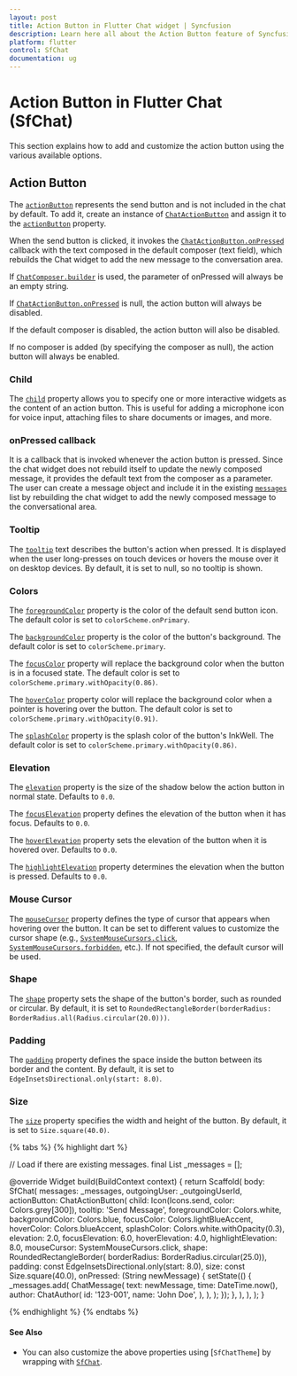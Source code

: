 ```yaml
---
layout: post
title: Action Button in Flutter Chat widget | Syncfusion
description: Learn here all about the Action Button feature of Syncfusion Flutter Chat (SfChat) widget and how it enhances user interaction and customization.
platform: flutter
control: SfChat
documentation: ug
---
```


# Action Button in Flutter Chat (SfChat)

This section explains how to add and customize the action button using the various available options.

## Action Button

The [`actionButton`](https://pub.dev/documentation/syncfusion_flutter_chat/latest/syncfusion_flutter_chat/SfChat/actionButton.html) represents the send button and is not included in the chat by default. To add it, create an instance of [`ChatActionButton`](https://api.flutter.dev/flutter/material/InputDecoration/hintText.html) and assign it to the [`actionButton`](https://pub.dev/documentation/syncfusion_flutter_chat/latest/syncfusion_flutter_chat/SfChat/actionButton.html) property.

When the send button is clicked, it invokes the [`ChatActionButton.onPressed`](https://pub.dev/documentation/syncfusion_flutter_chat/latest/syncfusion_flutter_chat/ChatActionButton/onPressed.html) callback with the text composed in the default composer (text field), which rebuilds the Chat widget to add the new message to the conversation area.

If [`ChatComposer.builder`](https://pub.dev/documentation/syncfusion_flutter_chat/latest/syncfusion_flutter_chat/ChatComposer/builder.html) is used, the parameter of onPressed will always be an empty string.

If [`ChatActionButton.onPressed`](https://pub.dev/documentation/syncfusion_flutter_chat/latest/syncfusion_flutter_chat/ChatActionButton/onPressed.html) is null, the action button will always be disabled.

If the default composer is disabled, the action button will also be disabled.

If no composer is added (by specifying the composer as null), the action button will always be enabled.

### Child

The [`child`](https://pub.dev/documentation/syncfusion_flutter_chat/latest/syncfusion_flutter_chat/ChatActionButton/child.html) property allows you to specify one or more interactive widgets as the content of an action button. This is useful for adding a microphone icon for voice input, attaching files to share documents or images, and more.

### onPressed callback

It is a callback that is invoked whenever the action button is pressed. Since the chat widget does not rebuild itself to update the newly composed message, it provides the default text from the composer as a parameter. The user can create a message object and include it in the existing [`messages`](https://pub.dev/documentation/syncfusion_flutter_chat/latest/syncfusion_flutter_chat/SfChat/messages.html) list by rebuilding the chat widget to add the newly composed message to the conversational area.

### Tooltip

The [`tooltip`](https://pub.dev/documentation/syncfusion_flutter_chat/latest/syncfusion_flutter_chat/ChatActionButton/tooltip.html) text describes the button's action when pressed. It is displayed when the user long-presses on touch devices or hovers the mouse over it on desktop devices. By default, it is set to null, so no tooltip is shown.

### Colors

The [`foregroundColor`](https://pub.dev/documentation/syncfusion_flutter_chat/latest/syncfusion_flutter_chat/ChatActionButton/foregroundColor.html) property is the color of the default send button icon. The default color is set to `colorScheme.onPrimary`.

The [`backgroundColor`](https://pub.dev/documentation/syncfusion_flutter_chat/latest/syncfusion_flutter_chat/ChatActionButton/backgroundColor.html) property is the color of the button's background. The default color is set to `colorScheme.primary`.

The [`focusColor`](https://pub.dev/documentation/syncfusion_flutter_chat/latest/syncfusion_flutter_chat/ChatActionButton/focusColor.html) property will replace the background color when the button is in a focused state. The default color is set to `colorScheme.primary.withOpacity(0.86)`.

The [`hoverColor`](https://pub.dev/documentation/syncfusion_flutter_chat/latest/syncfusion_flutter_chat/ChatActionButton/hoverColor.html) property color will replace the background color when a pointer is hovering over the button. The default color is set to `colorScheme.primary.withOpacity(0.91)`.

The [`splashColor`](https://pub.dev/documentation/syncfusion_flutter_chat/latest/syncfusion_flutter_chat/ChatActionButton/splashColor.html) property is the splash color of the button's InkWell. The default color is set to `colorScheme.primary.withOpacity(0.86)`.

### Elevation

The [`elevation`](https://pub.dev/documentation/syncfusion_flutter_chat/latest/syncfusion_flutter_chat/ChatActionButton/elevation.html) property is the size of the shadow below the action button in normal state. Defaults to `0.0`.

The [`focusElevation`](https://pub.dev/documentation/syncfusion_flutter_chat/latest/syncfusion_flutter_chat/ChatActionButton/focusElevation.html) property defines the elevation of the button when it has focus. Defaults to `0.0`.

The [`hoverElevation`](https://pub.dev/documentation/syncfusion_flutter_chat/latest/syncfusion_flutter_chat/ChatActionButton/hoverElevation.html) property sets the elevation of the button when it is hovered over. Defaults to `0.0`.

The [`highlightElevation`](https://pub.dev/documentation/syncfusion_flutter_chat/latest/syncfusion_flutter_chat/ChatActionButton/highlightElevation.html) property determines the elevation when the button is pressed. Defaults to `0.0`.

### Mouse Cursor

The [`mouseCursor`](https://pub.dev/documentation/syncfusion_flutter_chat/latest/syncfusion_flutter_chat/ChatActionButton/mouseCursor.html) property defines the type of cursor that appears when hovering over the button. It can be set to different values to customize the cursor shape (e.g., [`SystemMouseCursors.click`](https://api.flutter.dev/flutter/services/SystemMouseCursors/click-constant.html), [`SystemMouseCursors.forbidden`](https://api.flutter.dev/flutter/services/SystemMouseCursors/forbidden-constant.html), etc.). If not specified, the default cursor will be used.

### Shape

The [`shape`](https://pub.dev/documentation/syncfusion_flutter_chat/latest/syncfusion_flutter_chat/ChatActionButton/shape.html) property sets the shape of the button's border, such as rounded or circular. By default, it is set to `RoundedRectangleBorder(borderRadius: BorderRadius.all(Radius.circular(20.0)))`.

### Padding

The [`padding`](https://pub.dev/documentation/syncfusion_flutter_chat/latest/syncfusion_flutter_chat/ChatActionButton/padding.html) property defines the space inside the button between its border and the content. By default, it is set to `EdgeInsetsDirectional.only(start: 8.0)`.

### Size

The [`size`](https://pub.dev/documentation/syncfusion_flutter_chat/latest/syncfusion_flutter_chat/ChatActionButton/size.html) property specifies the width and height of the button. By default, it is set to `Size.square(40.0)`.

{% tabs %}
{% highlight dart %}

  // Load if there are existing messages.
  final List<ChatMessage> _messages = <ChatMessage>[];

  @override
  Widget build(BuildContext context) {
    return Scaffold(
      body: SfChat(
        messages: _messages,
        outgoingUser: _outgoingUserId,
        actionButton: ChatActionButton(
          child: Icon(Icons.send, color: Colors.grey[300]),
          tooltip: 'Send Message',
          foregroundColor: Colors.white,
          backgroundColor: Colors.blue,
          focusColor: Colors.lightBlueAccent,
          hoverColor: Colors.blueAccent,
          splashColor: Colors.white.withOpacity(0.3),
          elevation: 2.0,
          focusElevation: 6.0,
          hoverElevation: 4.0,
          highlightElevation: 8.0,
          mouseCursor: SystemMouseCursors.click,
          shape: RoundedRectangleBorder(
              borderRadius: BorderRadius.circular(25.0)),
          padding: const EdgeInsetsDirectional.only(start: 8.0),
          size: const Size.square(40.0),
          onPressed: (String newMessage) {
            setState(() {
              _messages.add(
                ChatMessage(
                  text: newMessage,
                  time: DateTime.now(),
                  author: ChatAuthor(
                    id: '123-001',
                    name: 'John Doe',
                  ),
                ),
              );
            });
          },
        ),
      ),
    );
  }

{% endhighlight %}
{% endtabs %}

<!-- ![Chat actionButton support](images/action-button/customized-actionbutton-chat.png)
![Chat actionButton support](images/action-button/actionbutton-background.png) -->

#### See Also

* You can also customize the above properties using [`SfChatTheme`] by wrapping with [`SfChat`](https://pub.dev/documentation/syncfusion_flutter_chat/latest/syncfusion_flutter_chat/SfChat/SfChat.html).